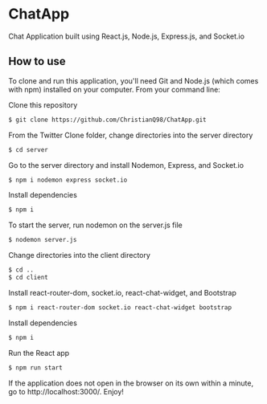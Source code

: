 # ChatApp

Chat Application built using React.js, Node.js, Express.js, and Socket.io

## How to use

To clone and run this application, you'll need Git and Node.js (which comes with npm) installed on your computer. 
From your command line:

Clone this repository

```bash
$ git clone https://github.com/ChristianQ98/ChatApp.git
```

From the Twitter Clone folder, change directories into the server directory

```bash
$ cd server
```

Go to the server directory and install Nodemon, Express, and Socket.io

```bash
$ npm i nodemon express socket.io
```

Install dependencies

```bash
$ npm i
```

To start the server, run nodemon on the server.js file

```bash
$ nodemon server.js
```

Change directories into the client directory

```bash
$ cd ..
$ cd client
```

Install react-router-dom, socket.io, react-chat-widget, and Bootstrap

```bash
$ npm i react-router-dom socket.io react-chat-widget bootstrap
```

Install dependencies

```bash
$ npm i
```

Run the React app

```bash
$ npm run start
```

If the application does not open in the browser on its own within a minute, go to http://localhost:3000/. Enjoy!
